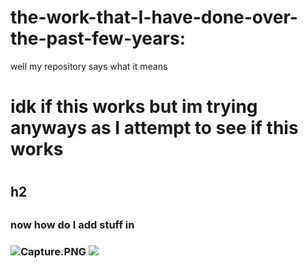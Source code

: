 


# the-work-that-I-have-done-over-the-past-few-years:

well my repository says what it means


<h1> idk if this works but im trying anyways as I attempt to see if this works<h1/>
 <h2>h2<h2/>
  <h3>now how do I add stuff in<h3/>
   <img src="/gust212920/the-work-that-I-have-done-over-the-past-few-years/blob/master/Capture.PNG?raw=true" alt="Capture.PNG">
    <img src="/gust212920/the-work-that-I-have-done-over-the-past-few-years/blob/master/Capture.PNG"
